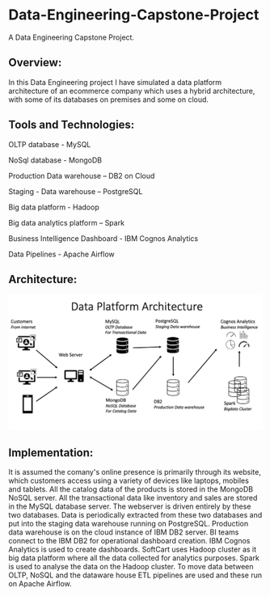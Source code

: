 # Data-Engineering-Capstone-Project
A Data Engineering Capstone Project.

## Overview:

In this Data Engineering project I have simulated a data platform architecture of an ecommerce company which uses a hybrid architecture, with some of its databases on premises and some on cloud.

## Tools and Technologies:

OLTP database - MySQL

NoSql database - MongoDB

Production Data warehouse – DB2 on Cloud

Staging - Data warehouse – PostgreSQL

Big data platform - Hadoop

Big data analytics platform – Spark

Business Intelligence Dashboard - IBM Cognos Analytics

Data Pipelines - Apache Airflow


## Architecture:

![image](https://github.com/PrateekKumar1709/Data-Engineering-Capstone-Project/blob/main/Architecture/data_platform_architecture.png)


## Implementation:


It is assumed the comany's online presence is primarily through its website, which customers access using a variety of devices like laptops, mobiles and tablets.
All the catalog data of the products is stored in the MongoDB NoSQL server.
All the transactional data like inventory and sales are stored in the MySQL database server.
The webserver is driven entirely by these two databases.
Data is periodically extracted from these two databases and put into the staging data warehouse running on PostgreSQL.
Production data warehouse is on the cloud instance of IBM DB2 server.
BI teams connect to the IBM DB2 for operational dashboard creation. IBM Cognos Analytics is used to create dashboards.
SoftCart uses Hadoop cluster as it big data platform where all the data collected for analytics purposes.
Spark is used to analyse the data on the Hadoop cluster.
To move data between OLTP, NoSQL and the dataware house ETL pipelines are used and these run on Apache Airflow.

